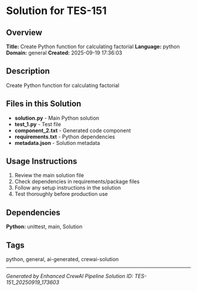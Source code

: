 # Solution for TES-151

## Overview
**Title:** Create Python function for calculating factorial
**Language:** python
**Domain:** general
**Created:** 2025-09-19 17:36:03

## Description
Create Python function for calculating factorial

## Files in this Solution
- **solution.py** - Main Python solution
- **test_1.py** - Test file
- **component_2.txt** - Generated code component
- **requirements.txt** - Python dependencies
- **metadata.json** - Solution metadata

## Usage Instructions
1. Review the main solution file
2. Check dependencies in requirements/package files
3. Follow any setup instructions in the solution
4. Test thoroughly before production use

## Dependencies
**Python:** unittest, main, Solution

## Tags
python, general, ai-generated, crewai-solution

---
*Generated by Enhanced CrewAI Pipeline*
*Solution ID: TES-151_20250919_173603*
